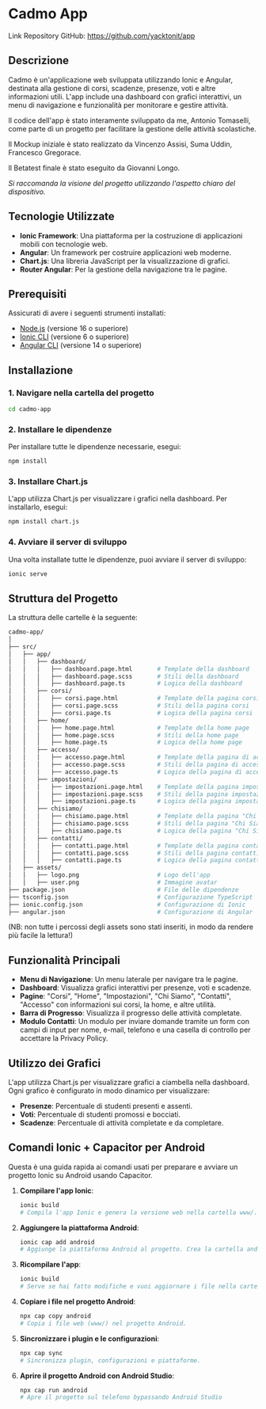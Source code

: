 
# Cadmo App


Link Repository GitHub:
https://github.com/yacktonit/app


## Descrizione

Cadmo è un'applicazione web sviluppata utilizzando Ionic e Angular, destinata alla gestione di corsi, scadenze, presenze, voti e altre informazioni utili. L'app include una dashboard con grafici interattivi, un menu di navigazione e funzionalità per monitorare e gestire attività.

Il codice dell'app è stato interamente sviluppato da me, Antonio Tomaselli, come parte di un progetto per facilitare la gestione delle attività scolastiche.

Il Mockup iniziale è stato realizzato da Vincenzo Assisi, Suma Uddin, Francesco Gregorace.

Il Betatest finale è stato eseguito da Giovanni Longo.

*Si raccomanda la visione del progetto utilizzando l'aspetto chiaro del dispositivo.*

## Tecnologie Utilizzate

- **Ionic Framework**: Una piattaforma per la costruzione di applicazioni mobili con tecnologie web.
- **Angular**: Un framework per costruire applicazioni web moderne.
- **Chart.js**: Una libreria JavaScript per la visualizzazione di grafici.
- **Router Angular**: Per la gestione della navigazione tra le pagine.

## Prerequisiti

Assicurati di avere i seguenti strumenti installati:

- [Node.js](https://nodejs.org/) (versione 16 o superiore)
- [Ionic CLI](https://ionicframework.com/docs/cli) (versione 6 o superiore)
- [Angular CLI](https://angular.io/cli) (versione 14 o superiore)

## Installazione

### 1. Navigare nella cartella del progetto

```bash
cd cadmo-app
```

### 2. Installare le dipendenze

Per installare tutte le dipendenze necessarie, esegui:

```bash
npm install
```

### 3. Installare Chart.js

L'app utilizza Chart.js per visualizzare i grafici nella dashboard. Per installarlo, esegui:

```bash
npm install chart.js
```

### 4. Avviare il server di sviluppo

Una volta installate tutte le dipendenze, puoi avviare il server di sviluppo:

```bash
ionic serve
```

## Struttura del Progetto

La struttura delle cartelle è la seguente:

```bash
cadmo-app/
│
├── src/
│   ├── app/
│   │   ├── dashboard/
│   │   │   ├── dashboard.page.html       # Template della dashboard
│   │   │   ├── dashboard.page.scss       # Stili della dashboard
│   │   │   ├── dashboard.page.ts         # Logica della dashboard
│   │   ├── corsi/
│   │   │   ├── corsi.page.html           # Template della pagina corsi
│   │   │   ├── corsi.page.scss           # Stili della pagina corsi
│   │   │   ├── corsi.page.ts             # Logica della pagina corsi
│   │   ├── home/
│   │   │   ├── home.page.html            # Template della home page
│   │   │   ├── home.page.scss            # Stili della home page
│   │   │   ├── home.page.ts              # Logica della home page
│   │   ├── accesso/
│   │   │   ├── accesso.page.html         # Template della pagina di accesso
│   │   │   ├── accesso.page.scss         # Stili della pagina di accesso
│   │   │   ├── accesso.page.ts           # Logica della pagina di accesso
│   │   ├── impostazioni/
│   │   │   ├── impostazioni.page.html    # Template della pagina impostazioni
│   │   │   ├── impostazioni.page.scss    # Stili della pagina impostazioni
│   │   │   ├── impostazioni.page.ts      # Logica della pagina impostazioni
│   │   ├── chisiamo/
│   │   │   ├── chisiamo.page.html        # Template della pagina "Chi Siamo"
│   │   │   ├── chisiamo.page.scss        # Stili della pagina "Chi Siamo"
│   │   │   ├── chisiamo.page.ts          # Logica della pagina "Chi Siamo"
│   │   ├── contatti/
│   │   │   ├── contatti.page.html        # Template della pagina contatti
│   │   │   ├── contatti.page.scss        # Stili della pagina contatti
│   │   │   ├── contatti.page.ts          # Logica della pagina contatti
│   ├── assets/
│   │   ├── logo.png                      # Logo dell'app
│   │   ├── user.png                      # Immagine avatar
├── package.json                          # File delle dipendenze
├── tsconfig.json                         # Configurazione TypeScript
├── ionic.config.json                     # Configurazione di Ionic
├── angular.json                          # Configurazione di Angular
```
(NB: non tutte i percossi degli assets sono stati inseriti, in modo da rendere più facile la lettura!)

## Funzionalità Principali

- **Menu di Navigazione**: Un menu laterale per navigare tra le pagine.
- **Dashboard**: Visualizza grafici interattivi per presenze, voti e scadenze.
- **Pagine**: "Corsi", "Home", "Impostazioni", "Chi Siamo", "Contatti", "Accesso" con informazioni sui corsi, la home, e altre utilità.
- **Barra di Progresso**: Visualizza il progresso delle attività completate.
- **Modulo Contatti**: Un modulo per inviare domande tramite un form con campi di input per nome, e-mail, telefono e una casella di controllo per accettare la Privacy Policy.

## Utilizzo dei Grafici

L'app utilizza Chart.js per visualizzare grafici a ciambella nella dashboard. Ogni grafico è configurato in modo dinamico per visualizzare:

- **Presenze**: Percentuale di studenti presenti e assenti.
- **Voti**: Percentuale di studenti promossi e bocciati.
- **Scadenze**: Percentuale di attività completate e da completare.

## Comandi Ionic + Capacitor per Android

Questa è una guida rapida ai comandi usati per preparare e avviare un progetto Ionic su Android usando Capacitor.

1. **Compilare l'app Ionic**:

    ```bash
    ionic build
    # Compila l'app Ionic e genera la versione web nella cartella www/.
    ```

2. **Aggiungere la piattaforma Android**:

    ```bash
    ionic cap add android
    # Aggiunge la piattaforma Android al progetto. Crea la cartella android/ contenente il progetto nativo.
    ```

3. **Ricompilare l'app**:

    ```bash
    ionic build
    # Serve se hai fatto modifiche e vuoi aggiornare i file nella cartella www/.
    ```

4. **Copiare i file nel progetto Android**:

    ```bash
    npx cap copy android
    # Copia i file web (www/) nel progetto Android.
    ```

5. **Sincronizzare i plugin e le configurazioni**:

    ```bash
    npx cap sync
    # Sincronizza plugin, configurazioni e piattaforme.
    ```

6. **Aprire il progetto Android con Android Studio**:

    ```bash
    npx cap run android
    # Apre il progetto sul telefono bypassando Android Studio
    ```
